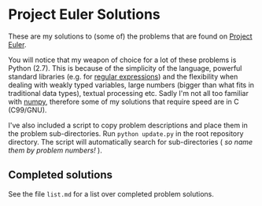 Project Euler Solutions
=======================

These are my solutions to (some of) the problems that are found on 
[Project Euler](http://projecteuler.net/problems).

You will notice that my weapon of choice for a lot of these problems is
Python (2.7). This is because of the simplicity of the language, powerful standard
libraries (e.g. for [regular expressions](http://docs.python.org/2/library/re.html))
and the flexibility when dealing with weakly typed variables, large numbers 
(bigger than what fits in traditional data types), textual processing etc.
Sadly I'm not all too familiar with [numpy](http://www.numpy.org/),
therefore some of my solutions that require speed are in C (C99/GNU).

I've also included a script to copy problem descriptions and place them in the
problem sub-directories. Run `python update.py` in the root repository directory.
The script will automatically search for sub-directories ( *so name them by problem numbers!* ).


Completed solutions
-------------------
See the file `list.md` for a list over completed problem solutions.
